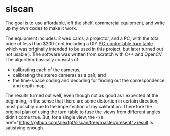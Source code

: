 # slscan
The goal is to use affordable, off the shelf, commercial equipment, and write up my own codes to make it work.

The equipment includes: 2 web cams, a projector, and a PC, with the total price of less than $200 ( not including a DIY <a href="https://alexchenwoodworks.blogspot.com/2018/12/pc-controllable-turn-table.html">PC-controllable turn table</a> which was originally intended to be used in this project, but later turned out not usable ).
The software was written from scratch with C++ and OpenCV. The algorithm basically consists of:

- calibrating each of the cameras, 
- calibrating the stereo cameras as a pair, and
- the time-space coding and decoding for finding out the correspondence and  depth map.

The results turned out well, even though not as good as I expected at the beginning, in the sense that there are some distortion in certain direction, most possibly due to the imperfection of my calibration. Therefore the original plan of using the turn table to fuse the views from different angles didn't come true. But, for a single view, the </a href="https://github.com/alextpf/slscan/tree/master/present">result</a> is satisfying enough.


